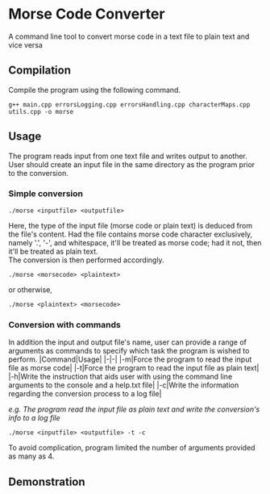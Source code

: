# Morse Code Converter
A command line tool to convert morse code in a text file to plain text and vice versa 
## Compilation
Compile the program using the following command.

```
g++ main.cpp errorsLogging.cpp errorsHandling.cpp characterMaps.cpp utils.cpp -o morse
```
## Usage
The program reads input from one text file and writes output to another. User should create an input file in the same directory as the program prior to the conversion.
### Simple conversion
```
./morse <inputfile> <outputfile>
```
Here, the type of the input file (morse code or plain text) is deduced from the file's content. Had the file contains morse code character exclusively, namely '.', '-', and whitespace, it'll be treated as morse code; had it not, then it'll be treated as plain text. <br>
The conversion is then performed accordingly.
```
./morse <morsecode> <plaintext>
```
or otherwise,
```
./morse <plaintext> <morsecode>
```
### Conversion with commands
In addition the input and output file's name, user can provide a range of arguments as commands to specify which task the program is wished to perform.
|Command|Usage|
|-|-|
|-m|Force the program to read the input file as morse code|
|-t|Force the program to read the input file as plain text|
|-h|Write the instruction that aids user with using the command line arguments to the console and a help.txt file|
|-c|Write the information regarding the conversion process to a log file|


*e.g. The program read the input file as plain text and write the conversion's info to a log file*
```
./morse <inputfile> <outputfile> -t -c
```
To avoid complication, program limited the number of arguments provided as many as 4.
## Demonstration
